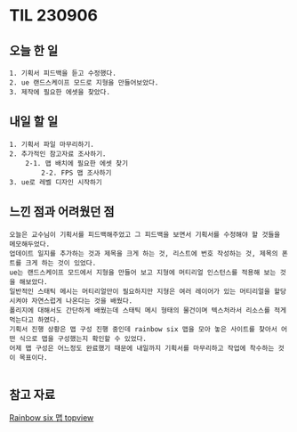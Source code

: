 TIL 230906
======

오늘 한 일
------

	1. 기획서 피드백을 듣고 수정했다.
	2. ue 랜드스케이프 모드로 지형을 만들어보았다.
	3. 제작에 필요한 에셋을 찾았다.
 
내일 할 일
------

	1. 기획서 파일 마무리하기.
 	2. 추가적인 참고자료 조사하기.
		2-1. 맵 배치에 필요한 에셋 찾기
  	        2-2. FPS 맵 조사하기
	3. ue로 레벨 디자인 시작하기

느낀 점과 어려웠던 점
------
```
오늘은 교수님이 기획서를 피드백해주었고 그 피드백을 보면서 기획서를 수정해야 할 것들을 메모해두었다.
업데이트 일지를 추가하는 것과 제목을 크게 하는 것, 리스트에 번호 작성하는 것, 제목의 폰트를 크게 하는 것이 있었다.
ue는 랜드스케이프 모드에서 지형을 만들어 보고 지형에 머티리얼 인스턴스를 적용해 보는 것을 해보았다.
일반적인 스태틱 메시는 머티리얼만이 필요하지만 지형은 여러 레이어가 있는 머티리얼을 할당시켜야 자연스럽게 나온다는 것을 배웠다.
폴리지에 대해서도 간단하게 배웠는데 스태틱 메시 형태의 물건이며 텍스처라서 리소스를 적게 먹는다고 하였다.
기획서 진행 상황은 맵 구성 진행 중인데 rainbow six 맵을 모아 놓은 사이트를 찾아서 어떤 식으로 맵을 구성했는지 확인할 수 있었다.
어제 맵 구성은 어느정도 완료했기 때문에 내일까지 기획서를 마무리하고 작업에 착수하는 것이 목표이다.


```

참고 자료
------

[Rainbow six 맵 topview ](http://www.r6maps.com/#club/1/secure)


